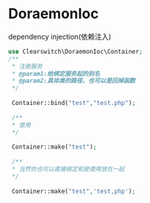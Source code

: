 # DoraemonIoc
dependency injection(依赖注入)


```php
use Clearswitch\DoraemonIoc\Container;
/**
 * 注册服务
 * @param1:给绑定服务起的别名
 * @param2:具体类的路径，也可以是回掉函数
 */
 
 Container::bind("test","test.php");
 
 /**
 * 使用
 */
 
 Container::make("test");
 
 /**
 * 当然你也可以直接绑定和是使用放在一起
 */
  
 Container::make("test",'test,php');
```
 
